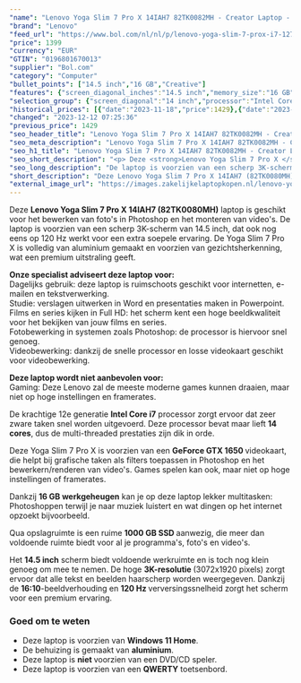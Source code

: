 ```yaml
---
"name": "Lenovo Yoga Slim 7 Pro X 14IAH7 82TK0082MH - Creator Laptop - 14.5 inch"
"brand": "Lenovo"
"feed_url": "https://www.bol.com/nl/nl/p/lenovo-yoga-slim-7-prox-i7-12700h-notebook-36-8-cm-3k-intel-core-i7-16-gb-lpddr5-sdram-1000-gb-ssd-nvidia-geforce-gtx-1650-wi-fi-6e-windows-11-home-blauw/9300000119151640"
"price": 1399
"currency": "EUR"
"GTIN": "0196801670013"
"supplier": "Bol.com"
"category": "Computer"
"bullet_points": ["14.5 inch","16 GB","Creative"]
"features": {"screen_diagonal_inches":"14.5 inch","memory_size":"16 GB","purpose_laptop":"Creative"}
"selection_group": {"screen_diagonal":"14 inch","processor":"Intel Core i7","changed_price_past_3_days":true,"product_family":"Yoga"}
"historical_prices": [{"date":"2023-11-18","price":1429},{"date":"2023-12-12","price":1399}]
"changed": "2023-12-12 07:25:36"
"previous_price": 1429
"seo_header_title": "Lenovo Yoga Slim 7 Pro X 14IAH7 82TK0082MH - Creator Laptop - 14.5 inch"
"seo_meta_description": "Lenovo Yoga Slim 7 Pro X 14IAH7 82TK0082MH - Creator Laptop - 14.5 inch"
"seo_h1_title": "Lenovo Yoga Slim 7 Pro X 14IAH7 82TK0082MH - Creator Laptop - 14.5 inch"
"seo_short_description": "<p> Deze <strong>Lenovo Yoga Slim 7 Pro X </strong><strong>14IAH7 (82TK0080MH)</strong> laptop is geschikt voor het bewerken van foto's in Photoshop en het monteren van video's."
"seo_long_description": "De laptop is voorzien van een scherp 3K-scherm van 14. 5 inch, dat ook nog eens op 120 Hz werkt voor een extra soepele ervaring. De Yoga Slim 7 Pro X is volledig van aluminium gemaakt en voorzien van gezichtsherkenning, wat een premium uitstraling geeft. </p> <p> <strong>Onze specialist adviseert deze laptop voor:</strong><br />Dagelijks gebruik: deze laptop is ruimschoots geschikt voor internetten, e-mailen en tekstverwerking. <br />Studie: verslagen uitwerken in Word en presentaties maken in Powerpoint. <br />Films en series kijken in Full HD: het scherm kent een hoge beeldkwaliteit voor het bekijken van jouw films en series. <br />Fotobewerking in systemen zoals Photoshop: de processor is hiervoor snel genoeg. <br />Videobewerking: dankzij de snelle processor en losse videokaart geschikt voor videobewerking. </p> <p> <strong>Deze laptop wordt niet aanbevolen voor:</strong><br />Gaming: Deze Lenovo zal de meeste moderne games kunnen draaien, maar niet op hoge instellingen en framerates. </p> <p> De krachtige 12e generatie <strong>Intel Core i7</strong> processor zorgt ervoor dat zeer zware taken snel worden uitgevoerd. Deze processor bevat maar lieft <strong>14 cores</strong>, dus de multi-threaded prestaties zijn dik in orde. </p> <p> Deze Yoga Slim 7 Pro X is voorzien van een <strong>GeForce GTX 1650 </strong>videokaart, die helpt bij grafische taken als filters toepassen in Photoshop en het bewerkern/renderen van video's. Games spelen kan ook, maar niet op hoge instellingen of framerates. </p> <p> Dankzij <strong>16 GB werkgeheugen</strong> kan je op deze laptop lekker multitasken: Photoshoppen terwijl je naar muziek luistert en wat dingen op het internet opzoekt bijvoorbeeld. </p> <p> Qua opslagruimte is een ruime <strong>1000 GB SSD </strong>aanwezig, die meer dan voldoende ruimte biedt voor al je programma's, foto's en video's. </p> <p> Het <strong>14. 5 inch</strong> scherm biedt voldoende werkruimte en is toch nog klein genoeg om mee te nemen. De hoge <strong>3K-resolutie </strong>(3072x1920 pixels) zorgt ervoor dat alle tekst en beelden haarscherp worden weergegeven. Dankzij de <strong>16:10</strong>-beeldverhouding en <strong>120 Hz </strong>verversingssnelheid zorgt het scherm voor een premium ervaring. </p> <h3>Goed om te weten</h3> <ul> <li>Deze laptop is voorzien van <strong>Windows 11 Home</strong>. </li> <li>De behuizing is gemaakt van <strong>aluminium</strong>. </li> <li>Deze laptop is <strong>niet </strong>voorzien van een DVD/CD speler. </li> <li>Deze laptop is voorzien van een <strong>QWERTY</strong> toetsenbord. </li> </ul>"
"short_description": "Deze Lenovo Yoga Slim 7 Pro X 14IAH7 (82TK0080MH) laptop is geschikt voor het bewerken van foto's in Photoshop en het monteren van video's. De laptop is voorzien van een scherp 3K-scherm van 14.5 inch, dat ook nog eens op 120 Hz werkt voor een extra soepele ervaring. De Yoga Slim 7 Pro X is volledig van aluminium gemaakt en voorzien van gezichtsherkenning, wat een premium uitstraling geeft. Onze specialist adviseert deze laptop voor: Dagelijks gebruik: deze laptop is ruimschoots geschikt voor internetten, e-mailen en tekstverwerking. Studie: verslagen uitwerken in Word en presentaties maken in Powerpoint. Films en series kijken in Full HD: het scherm kent een hoge beeldkwaliteit voor het bekijken van jouw films en series. Fotobewerking in systemen zoals Photoshop: de processor is hiervoor snel genoeg. Videobewerking: dankzij de snelle processor en losse videokaart geschikt voor videobewerking. Deze laptop wordt niet aanbevolen voor: Gaming: Deze Lenovo zal de meeste moderne games kunnen draaien, maar niet op hoge instellingen en framerates. De krachtige 12e generatie Intel Core i7 processor zorgt ervoor dat zeer zware taken snel worden uitgevoerd. Deze processor bevat maar lieft 14 cores, dus de multi-threaded prestaties zijn dik in orde. Deze Yoga Slim 7 Pro X is voorzien van een GeForce GTX 1650 videokaart, die helpt bij grafische taken als filters toepassen in Photoshop en het bewerkern/renderen van video's. Games spelen kan ook, maar niet op hoge instellingen of framerates. Dankzij 16 GB werkgeheugen kan je op deze laptop lekker multitasken: Photoshoppen terwijl je naar muziek luistert en wat dingen op het internet opzoekt bijvoorbeeld. Qua opslagruimte is een ruime 1000 GB SSD aanwezig, die meer dan voldoende ruimte biedt voor al je programma's, foto's en video's. Het 14.5 inch scherm biedt voldoende werkruimte en is toch nog klein genoeg om mee te nemen. De hoge 3K-resolutie (3072x1920 pixels) zorgt ervoor dat alle tekst en beelden haarscherp worden weergegeven. Dankzij de 16:10-beeldverhouding en 120 Hz verversingssnelheid zorgt het scherm voor een premium ervaring. Goed om te weten Deze laptop is voorzien van Windows 11 Home. De behuizing is gemaakt van aluminium. Deze laptop is niet voorzien van een DVD/CD speler. Deze laptop is voorzien van een QWERTY toetsenbord."
"external_image_url": "https://images.zakelijkelaptopkopen.nl/lenovo-yoga-slim-7-prox-i7-12700h-notebook-36-8-cm-3k-intel-core-i7-16-gb-lpddr5-sdram-1000-gb-ssd-nvidia-geforce-gtx-1650-wi-fi-6e-windows-11-home-blauw.webp"
---
```


<p> Deze <strong>Lenovo Yoga Slim 7 Pro X </strong><strong>14IAH7 (82TK0080MH)</strong> laptop is geschikt voor het bewerken van foto's in Photoshop en het monteren van video's. De laptop is voorzien van een scherp 3K-scherm van 14.5 inch, dat ook nog eens op 120 Hz werkt voor een extra soepele ervaring. De Yoga Slim 7 Pro X is volledig van aluminium gemaakt en voorzien van gezichtsherkenning, wat een premium uitstraling geeft. </p> <p> <strong>Onze specialist adviseert deze laptop voor:</strong><br />Dagelijks gebruik: deze laptop is ruimschoots geschikt voor internetten, e-mailen en tekstverwerking.<br />Studie: verslagen uitwerken in Word en presentaties maken in Powerpoint.<br />Films en series kijken in Full HD: het scherm kent een hoge beeldkwaliteit voor het bekijken van jouw films en series.<br />Fotobewerking in systemen zoals Photoshop: de processor is hiervoor snel genoeg.<br />Videobewerking: dankzij de snelle processor en losse videokaart geschikt voor videobewerking. </p> <p> <strong>Deze laptop wordt niet aanbevolen voor:</strong><br />Gaming: Deze Lenovo zal de meeste moderne games kunnen draaien, maar niet op hoge instellingen en framerates. </p> <p> De krachtige 12e generatie <strong>Intel Core i7</strong> processor zorgt ervoor dat zeer zware taken snel worden uitgevoerd. Deze processor bevat maar lieft <strong>14 cores</strong>, dus de multi-threaded prestaties zijn dik in orde. </p> <p> Deze Yoga Slim 7 Pro X is voorzien van een <strong>GeForce GTX 1650 </strong>videokaart, die helpt bij grafische taken als filters toepassen in Photoshop en het bewerkern/renderen van video's. Games spelen kan ook, maar niet op hoge instellingen of framerates. </p> <p> Dankzij <strong>16 GB werkgeheugen</strong> kan je op deze laptop lekker multitasken: Photoshoppen terwijl je naar muziek luistert en wat dingen op het internet opzoekt bijvoorbeeld. </p> <p> Qua opslagruimte is een ruime <strong>1000 GB SSD </strong>aanwezig, die meer dan voldoende ruimte biedt voor al je programma's, foto's en video's. </p> <p> Het <strong>14.5 inch</strong> scherm biedt voldoende werkruimte en is toch nog klein genoeg om mee te nemen. De hoge <strong>3K-resolutie </strong>(3072x1920 pixels) zorgt ervoor dat alle tekst en beelden haarscherp worden weergegeven. Dankzij de <strong>16:10</strong>-beeldverhouding en <strong>120 Hz </strong>verversingssnelheid zorgt het scherm voor een premium ervaring. </p> <h3>Goed om te weten</h3> <ul> <li>Deze laptop is voorzien van <strong>Windows 11 Home</strong>.</li> <li>De behuizing is gemaakt van <strong>aluminium</strong>.</li> <li>Deze laptop is <strong>niet </strong>voorzien van een DVD/CD speler.</li> <li>Deze laptop is voorzien van een <strong>QWERTY</strong> toetsenbord.</li> </ul>